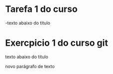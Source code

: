 
# Tarefa 1 do curso

-texto abaixo do titulo
# Exercpicio 1 do curso git

texto abaixo do titulo

novo parágrafo de texto
